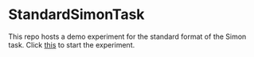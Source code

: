 # StandardSimonTask

This repo hosts a demo experiment for the standard format of the Simon task.
Click [this](https://cogyamaguchi.github.io/StandardSimonTask/) to start the experiment.
